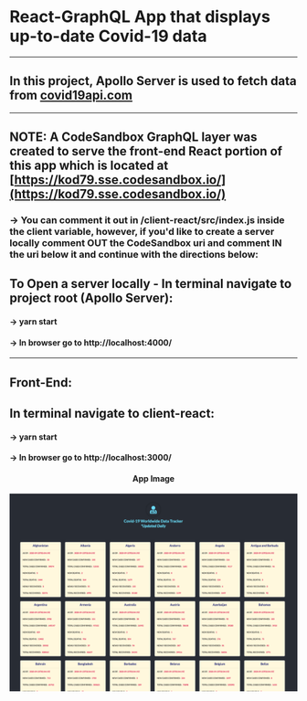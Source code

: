 # React-GraphQL App that displays up-to-date Covid-19 data
_________________________
## In this project, Apollo Server is used to fetch data from [covid19api.com](https://covid19api.com/)
______________________________
## NOTE: A CodeSandbox GraphQL layer was created to serve the front-end React portion of this app  which is located at [https://kod79.sse.codesandbox.io/](https://kod79.sse.codesandbox.io/)

### -> You can comment it out in /client-react/src/index.js inside the client variable, however, if you'd like to create a server locally comment OUT the CodeSandbox uri and comment IN the uri below it and continue with the directions below:

## To Open a server locally - In terminal navigate to project root (Apollo Server):
#### -> yarn start
#### -> In browser go to http://localhost:4000/
________________________
## Front-End:
## In terminal navigate to client-react:
#### -> yarn start
#### -> In browser go to http://localhost:3000/

<h4 align="center">App Image</h4>
<p align="center">
  <img src="desktop-view.png" width="650" title="hover text">
</p>
